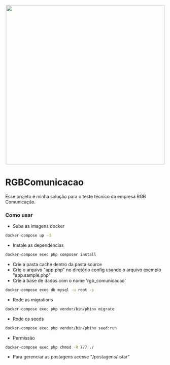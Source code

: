 <p align="center">
  <img src="https://user-images.githubusercontent.com/54549125/152555128-7976e745-f464-445e-a134-e24ab4f59880.gif" width="500"/> 
</p>

# RGBComunicacao

Esse projeto é minha solução para o teste técnico da empresa RGB Comunicação.

### Como usar

- Suba as imagens docker
```bash
docker-compose up -d
```
- Instale as dependências
```bash
docker-compose exec php composer install
```
- Crie a pasta cache dentro da pasta source
- Crie o arquivo "app.php" no diretório config usando o arquivo exemplo "app.sample.php"
- Crie a base de dados com o nome 'rgb_comunicacao'
```bash
docker-compose exec db mysql -u root -p
```
- Rode as migrations
```bash
docker-compose exec php vendor/bin/phinx migrate
```
- Rode os seeds
```bash
docker-compose exec php vendor/bin/phinx seed:run
```
- Permissão
```bash
docker-compose exec php chmod -R 777 ./
```
- Para gerenciar as postagens acesse "/postagens/listar"

